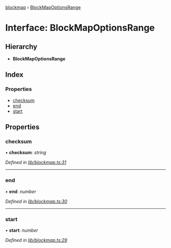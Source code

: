 [blockmap](../README.md) › [BlockMapOptionsRange](blockmapoptionsrange.md)

# Interface: BlockMapOptionsRange

## Hierarchy

* **BlockMapOptionsRange**

## Index

### Properties

* [checksum](blockmapoptionsrange.md#checksum)
* [end](blockmapoptionsrange.md#end)
* [start](blockmapoptionsrange.md#start)

## Properties

###  checksum

• **checksum**: *string*

*Defined in [lib/blockmap.ts:31](https://github.com/balena-io-modules/blockmap/blob/5d53a58/lib/blockmap.ts#L31)*

___

###  end

• **end**: *number*

*Defined in [lib/blockmap.ts:30](https://github.com/balena-io-modules/blockmap/blob/5d53a58/lib/blockmap.ts#L30)*

___

###  start

• **start**: *number*

*Defined in [lib/blockmap.ts:29](https://github.com/balena-io-modules/blockmap/blob/5d53a58/lib/blockmap.ts#L29)*
